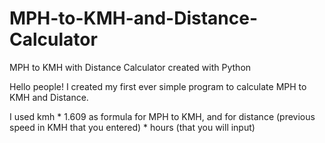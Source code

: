 # MPH-to-KMH-and-Distance-Calculator
MPH to KMH with Distance Calculator created with Python

Hello people!
I created my first ever simple program to calculate MPH to KMH and Distance.

I used kmh * 1.609 as formula for MPH to KMH, and for distance (previous speed in KMH that you entered) * hours (that you will input)
